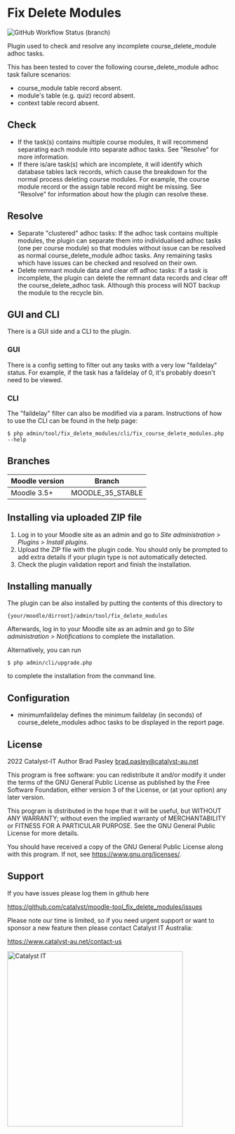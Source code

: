 # Fix Delete Modules #

![GitHub Workflow Status (branch)](https://img.shields.io/github/workflow/status/catalyst/moodle-tool_fix_delete_modules/ci/main)

Plugin used to check and resolve any incomplete course_delete_module adhoc tasks.

This has been tested to cover the following course_delete_module adhoc task failure scenarios:
- course_module table record absent.
- module's table (e.g. quiz) record absent.
- context table record absent.

## Check ##
- If the task(s) contains multiple course modules, it will recommend
  separating each module into separate adhoc tasks. See "Resolve" for more
  information.
- If there is/are task(s) which are incomplete, it will identify which database
  tables lack records, which cause the breakdown for the normal process deleting
  course modules. For example, the course module record or the assign table
  record might be missing. See "Resolve" for information about how the plugin
  can resolve these.

## Resolve ##
- Separate "clustered" adhoc tasks:
  If the adhoc task contains multiple modules, the plugin can separate them into
  individualised adhoc tasks (one per course module) so that modules without
  issue can be resolved as normal course_delete_module adhoc tasks. Any
  remaining tasks which have issues can be checked and resolved on their own.
- Delete remnant module data and clear off adhoc tasks:
  If a task is incomplete, the plugin can delete the remnant data records
  and clear off the course_delete_adhoc task. Although this process will NOT
  backup the module to the recycle bin.

## GUI and CLI ##
There is a GUI side and a CLI to the plugin.

### GUI ###
There is a config setting to filter out any tasks with a very low
"faildelay" status. For example, if the task has a faildelay of 0, it's
probably doesn't need to be viewed.

### CLI ###
The "faildelay" filter can also be modified via a param.
Instructions of how to use the CLI can be found in the help page:

    $ php admin/tool/fix_delete_modules/cli/fix_course_delete_modules.php --help

## Branches ##

| Moodle version     | Branch            |
-------------------- | ------------------|
| Moodle 3.5+        | MOODLE_35_STABLE  |

## Installing via uploaded ZIP file ##

1. Log in to your Moodle site as an admin and go to _Site administration >
   Plugins > Install plugins_.
2. Upload the ZIP file with the plugin code. You should only be prompted to add
   extra details if your plugin type is not automatically detected.
3. Check the plugin validation report and finish the installation.

## Installing manually ##

The plugin can be also installed by putting the contents of this directory to

    {your/moodle/dirroot}/admin/tool/fix_delete_modules

Afterwards, log in to your Moodle site as an admin and go to _Site administration >
Notifications_ to complete the installation.

Alternatively, you can run

    $ php admin/cli/upgrade.php

to complete the installation from the command line.

## Configuration
- minimumfaildelay defines the minimum faildelay (in seconds) of
  course_delete_modules adhoc tasks to be displayed in the report page.

## License ##

2022 Catalyst-IT
Author Brad Pasley <brad.pasley@catalyst-au.net>

This program is free software: you can redistribute it and/or modify it under
the terms of the GNU General Public License as published by the Free Software
Foundation, either version 3 of the License, or (at your option) any later
version.

This program is distributed in the hope that it will be useful, but WITHOUT ANY
WARRANTY; without even the implied warranty of MERCHANTABILITY or FITNESS FOR A
PARTICULAR PURPOSE.  See the GNU General Public License for more details.

You should have received a copy of the GNU General Public License along with
this program.  If not, see <https://www.gnu.org/licenses/>.

Support
-------

If you have issues please log them in github here

https://github.com/catalyst/moodle-tool_fix_delete_modules/issues

Please note our time is limited, so if you need urgent support or want to
sponsor a new feature then please contact Catalyst IT Australia:

https://www.catalyst-au.net/contact-us

<a href="https://www.catalyst-au.net/"><img alt="Catalyst IT" src="https://cdn.rawgit.com/CatalystIT-AU/moodle-auth_saml2/master/pix/catalyst-logo.svg" width="400"></a>